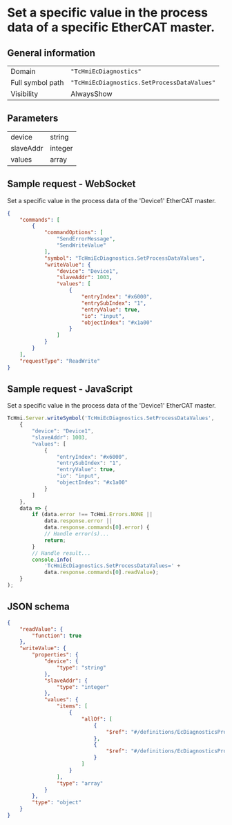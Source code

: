 # Set a specific value in the process data of a specific EtherCAT master.

## General information

|  |  |
| - | - |
| Domain | `"TcHmiEcDiagnostics"` |
| Full symbol path | `"TcHmiEcDiagnostics.SetProcessDataValues"` |
| Visibility | AlwaysShow |

## Parameters

|  |  |
| - | - |
| device | string |
| slaveAddr | integer |
| values | array |

## Sample request - WebSocket

Set a specific value in the process data of the 'Device1' EtherCAT master.
```json
{
    "commands": [
        {
            "commandOptions": [
                "SendErrorMessage",
                "SendWriteValue"
            ],
            "symbol": "TcHmiEcDiagnostics.SetProcessDataValues",
            "writeValue": {
                "device": "Device1",
                "slaveAddr": 1003,
                "values": [
                    {
                        "entryIndex": "#x6000",
                        "entrySubIndex": "1",
                        "entryValue": true,
                        "io": "input",
                        "objectIndex": "#x1a00"
                    }
                ]
            }
        }
    ],
    "requestType": "ReadWrite"
}
```

## Sample request - JavaScript

Set a specific value in the process data of the 'Device1' EtherCAT master.
```javascript
TcHmi.Server.writeSymbol('TcHmiEcDiagnostics.SetProcessDataValues',
    {
        "device": "Device1",
        "slaveAddr": 1003,
        "values": [
            {
                "entryIndex": "#x6000",
                "entrySubIndex": "1",
                "entryValue": true,
                "io": "input",
                "objectIndex": "#x1a00"
            }
        ]
    },
    data => {
        if (data.error !== TcHmi.Errors.NONE ||
            data.response.error ||
            data.response.commands[0].error) {
            // Handle error(s)...
            return;
        }
        // Handle result...
        console.info(
            'TcHmiEcDiagnostics.SetProcessDataValues=' +
            data.response.commands[0].readValue);
    }
);
```

## JSON schema

```json
{
    "readValue": {
        "function": true
    },
    "writeValue": {
        "properties": {
            "device": {
                "type": "string"
            },
            "slaveAddr": {
                "type": "integer"
            },
            "values": {
                "items": [
                    {
                        "allOf": [
                            {
                                "$ref": "#/definitions/EcDiagnosticsProcessDataObjectEntryID"
                            },
                            {
                                "$ref": "#/definitions/EcDiagnosticsProcessDataObjectEntryValue"
                            }
                        ]
                    }
                ],
                "type": "array"
            }
        },
        "type": "object"
    }
}
```
